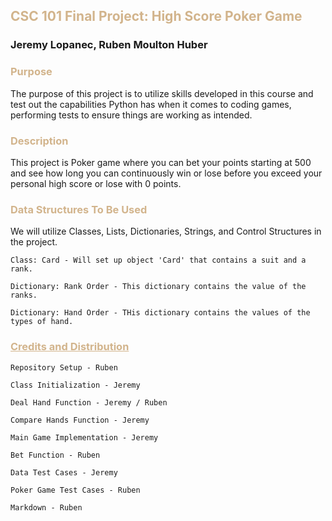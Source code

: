 ## <span style="color:tan"> CSC 101 Final Project: High Score Poker Game
### Jeremy Lopanec, Ruben Moulton Huber

### <span style="color:tan"> Purpose 
The purpose of this project is to utilize skills developed in this course and test out 
the capabilities Python has when it comes to coding games, performing tests to ensure things
are working as intended. 

### <span style="color:tan"> Description
This project is Poker game where you can bet your points starting at 500 and see how 
long you can continuously win or lose before you exceed your personal high score or lose with 0 points.

### <span style="color:tan"> Data Structures To Be Used
We will utilize Classes, Lists, Dictionaries, Strings, and Control Structures in the project.

    Class: Card - Will set up object 'Card' that contains a suit and a rank. 

    Dictionary: Rank Order - This dictionary contains the value of the ranks.

    Dictionary: Hand Order - THis dictionary contains the values of the types of hand.

### <span style="color:tan"> <ins> Credits and Distribution
    Repository Setup - Ruben 

    Class Initialization - Jeremy

    Deal Hand Function - Jeremy / Ruben

    Compare Hands Function - Jeremy

    Main Game Implementation - Jeremy

    Bet Function - Ruben

    Data Test Cases - Jeremy

    Poker Game Test Cases - Ruben

    Markdown - Ruben





